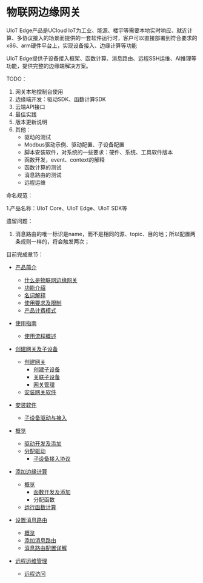# 物联网边缘网关

UIoT Edge产品是UCloud IoT为工业、能源、楼宇等需要本地实时响应、就近计算、多协议接入的场景而提供的一套软件运行时，客户可以直接部署到符合要求的x86、arm硬件平台上，实现设备接入、边缘计算等功能

UIoT Edge提供子设备接入框架、函数计算、消息路由、远程SSH运维、AI推理等功能，提供完整的边缘端解决方案。

TODO：

1. 网关本地控制台使用
2. 边缘端开发：驱动SDK、函数计算SDK
3. 云端API接口
4. 最佳实践
5. 版本更新说明
6. 其他：
   - 驱动的测试
   - Modbus驱动示例、驱动配置、子设备配置
   - 脚本安装软件，对系统的一些要求：硬件、系统、工具软件版本
   - 函数开发，event、context的解释
   - 函数计算的测试
   - 消息路由的测试
   - 远程运维


命名规范：

1.产品名称：UIoT Core、UIoT Edge、UIoT SDK等

遗留问题：

1. 消息路由的唯一标识是name，而不是相同的源、topic、目的地；所以配置两条规则一样的，将会触发两次；



目前完成章节：

- [产品简介](产品简介)

  - [什么是物联网边缘网关](产品简介/什么是物联网边缘网关.md)
  - [功能介绍](产品简介/功能介绍.md)
  - [名词解释](产品简介/名词解释.md)
  - [使用要求及限制](产品简介/使用要求及限制.md)
  - [产品计费模式](产品简介/产品计费模式.md)

- [使用指南](产品计费模式)

  - [使用流程概述](使用指南/使用流程概述.md)
- [创建网关及子设备](使用指南/创建网关及子设备)
  
  - [创建网关](使用指南/创建网关及子设备/创建网关.md)
    - [创建子设备](使用指南/创建网关及子设备/创建子设备.md)
    - [关联子设备](使用指南/创建网关及子设备/关联子设备.md)
    - [网关管理](使用指南/创建网关及子设备/网关管理.md)
  - [安装网关软件](使用指南/安装网关软件) 
- [安装软件](使用指南/安装网关软件/安装软件.md)
  
  - [子设备驱动与接入](使用指南/子设备接入)
- [概览](使用指南/子设备接入/概览.md)
    - [驱动开发及添加](使用指南/子设备接入/驱动开发及添加.md)
  - [分配驱动](使用指南/子设备接入/分配驱动.md)
    - [子设备接入协议](使用指南/子设备接入/子设备接入协议.md)
- [添加边缘计算](使用指南/添加边缘计算)
  - [概览](使用指南/添加边缘计算/概览.md)
    - [函数开发及添加](使用指南/添加边缘计算/函数开发及添加.md)
    - 分配函数
  - [运行函数计算](使用指南/添加边缘计算/运行函数计算.md)

- [设置消息路由](使用指南/设置消息路由)
  
    - [概览](使用指南/设置消息路由/概览.md)
    - [添加消息路由](使用指南/设置消息路由/添加消息路由.md)
  - [消息路由配置详解](使用指南/设置消息路由/消息路由配置详解.md)
  
- [远程运维管理](使用指南/远程运维管理)
  
  - [远程访问](使用指南/远程运维管理/远程访问.md)
  

